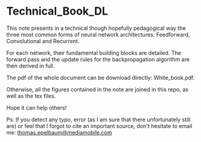 # Technical_Book_DL

This note presents in a technical though hopefully pedagogical way the three most common forms of neural network architectures: Feedforward, Convolutional and Recurrent.

For each network, their fundamental building blocks are detailed. The forward pass and the update rules for the backpropagation algorithm are then derived in full.

The pdf of the whole document can be download directly: White_book.pdf.

Otherwise, all the figures contained in the note are joined in this repo, as well as the tex files. 

Hope it can help others!

Ps: If you detect any typo, error (as I am sure that there unfortunately still are) or feel that I forgot to cite an important source, don't hesitate to email me:  thomas.epelbaum@mediamobile.com 
